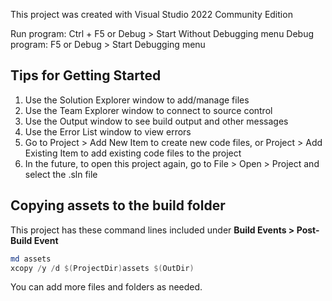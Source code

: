 This project was created with Visual Studio 2022 Community Edition

Run program: Ctrl + F5 or Debug > Start Without Debugging menu
Debug program: F5 or Debug > Start Debugging menu

## Tips for Getting Started

1. Use the Solution Explorer window to add/manage files
2. Use the Team Explorer window to connect to source control
3. Use the Output window to see build output and other messages
4. Use the Error List window to view errors
5. Go to Project > Add New Item to create new code files, or Project > Add Existing Item to add existing code files to the project
6. In the future, to open this project again, go to File > Open > Project and select the .sln file


## Copying assets to the build folder

This project has these command lines included under **Build Events > Post-Build Event**

```powershell
md assets
xcopy /y /d $(ProjectDir)assets $(OutDir)
```

You can add more files and folders as needed.
